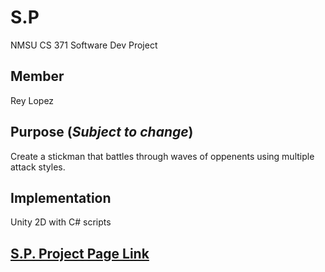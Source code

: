 # **S.P**
NMSU CS 371 Software Dev Project

## Member
Rey Lopez

## Purpose (*Subject to change*)
Create a stickman that battles through waves of oppenents using multiple attack styles.

## Implementation
Unity 2D with C# scripts

## [S.P. Project Page Link](https://rey-lopez.github.io/S.P/)
